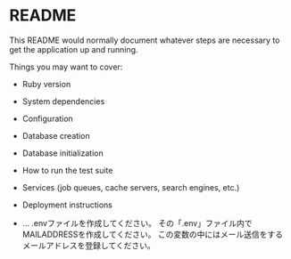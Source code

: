 # README

This README would normally document whatever steps are necessary to get the
application up and running.

Things you may want to cover:

* Ruby version

* System dependencies

* Configuration

* Database creation

* Database initialization

* How to run the test suite

* Services (job queues, cache servers, search engines, etc.)

* Deployment instructions

* ...
.envファイルを作成してください。
その「.env」ファイル内でMAILADDRESSを作成してください。
この変数の中にはメール送信をするメールアドレスを登録してください。